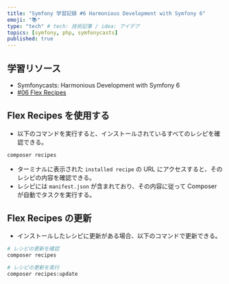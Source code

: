 ```yaml
---
title: "Symfony 学習記録 #6 Harmonious Development with Symfony 6"
emoji: "📚"
type: "tech" # tech: 技術記事 / idea: アイデア
topics: [symfony, php, symfonycasts]
published: true
---
```


## 学習リソース

- Symfonycasts: Harmonious Development with Symfony 6
- [#06 Flex Recipes](https://symfonycasts.com/screencast/symfony6/flex-recipes)

## Flex Recipes を使用する

- 以下のコマンドを実行すると、インストールされているすべてのレシピを確認できる。

```bash
composer recipes
```

- ターミナルに表示された `installed recipe` の URL にアクセスすると、そのレシピの内容を確認できる。
- レシピには `manifest.json` が含まれており、その内容に従って Composer が自動でタスクを実行する。

## Flex Recipes の更新

- インストールしたレシピに更新がある場合、以下のコマンドで更新できる。

```bash
# レシピの更新を確認
composer recipes

# レシピの更新を実行
composer recipes:update
```
